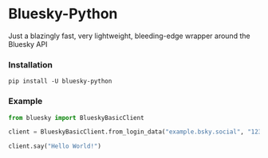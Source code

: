 # Bluesky-Python
Just a blazingly fast, very lightweight, bleeding-edge wrapper around the Bluesky API


### Installation
`pip install -U bluesky-python`

### Example

```py
from bluesky import BlueskyBasicClient

client = BlueskyBasicClient.from_login_data("example.bsky.social", "1234567890")

client.say("Hello World!")
```

